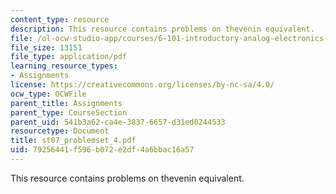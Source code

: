 ```yaml
---
content_type: resource
description: This resource contains problems on thevenin equivalent.
file: /ol-ocw-studio-app/courses/6-101-introductory-analog-electronics-laboratory-spring-2007/79256441f596b072e2df4a6bbac16a57_st07_problemset_4.pdf
file_size: 13151
file_type: application/pdf
learning_resource_types:
- Assignments
license: https://creativecommons.org/licenses/by-nc-sa/4.0/
ocw_type: OCWFile
parent_title: Assignments
parent_type: CourseSection
parent_uid: 541b3a62-ca4e-3837-6657-d31ed0244533
resourcetype: Document
title: st07_problemset_4.pdf
uid: 79256441-f596-b072-e2df-4a6bbac16a57
---
```

This resource contains problems on thevenin equivalent.